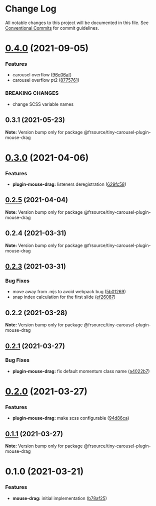 # Change Log

All notable changes to this project will be documented in this file.
See [Conventional Commits](https://conventionalcommits.org) for commit guidelines.

# [0.4.0](https://github.com/FRSource/tiny-carousel/compare/@frsource/tiny-carousel-plugin-mouse-drag@0.3.1...@frsource/tiny-carousel-plugin-mouse-drag@0.4.0) (2021-09-05)


### Features

* carousel overflow ([96e06af](https://github.com/FRSource/tiny-carousel/commit/96e06af280f358f65dc87117a604b2fdf13a9c47))
* carousel overflow pt2 ([8775761](https://github.com/FRSource/tiny-carousel/commit/8775761891174214dee54cc96908253675d3465e))


### BREAKING CHANGES

* change SCSS variable names





## 0.3.1 (2021-05-23)

**Note:** Version bump only for package @frsource/tiny-carousel-plugin-mouse-drag





# [0.3.0](https://github.com/FRSource/tiny-carousel/compare/@frsource/tiny-carousel-plugin-mouse-drag@0.2.5...@frsource/tiny-carousel-plugin-mouse-drag@0.3.0) (2021-04-06)


### Features

* **plugin-mouse-drag:** listeners deregistration ([629fc58](https://github.com/FRSource/tiny-carousel/commit/629fc58c4c1b65dd5c8bb9234d560b78da712e3a))





## [0.2.5](https://github.com/FRSource/tiny-carousel/compare/@frsource/tiny-carousel-plugin-mouse-drag@0.2.4...@frsource/tiny-carousel-plugin-mouse-drag@0.2.5) (2021-04-04)

**Note:** Version bump only for package @frsource/tiny-carousel-plugin-mouse-drag





## 0.2.4 (2021-03-31)

**Note:** Version bump only for package @frsource/tiny-carousel-plugin-mouse-drag





## [0.2.3](https://github.com/FRSource/tiny-carousel/compare/@frsource/tiny-carousel-plugin-mouse-drag@0.2.2...@frsource/tiny-carousel-plugin-mouse-drag@0.2.3) (2021-03-31)


### Bug Fixes

* move away from .mjs to avoid webpack bug ([5b01269](https://github.com/FRSource/tiny-carousel/commit/5b01269b8bb2cc607c3323ea54a7fe5d89a0363a))
* snap index calculation for the first slide ([ef26087](https://github.com/FRSource/tiny-carousel/commit/ef2608795b6771100eace86f20548784b42e33f7))





## 0.2.2 (2021-03-28)

**Note:** Version bump only for package @frsource/tiny-carousel-plugin-mouse-drag





## [0.2.1](https://github.com/FRSource/tiny-carousel/compare/@frsource/tiny-carousel-plugin-mouse-drag@0.2.0...@frsource/tiny-carousel-plugin-mouse-drag@0.2.1) (2021-03-27)


### Bug Fixes

* **plugin-mouse-drag:** fix default momentum class name ([a4022b7](https://github.com/FRSource/tiny-carousel/commit/a4022b751061eca819484d18f1c3d5bc78605abb))





# [0.2.0](https://github.com/FRSource/tiny-carousel/compare/@frsource/tiny-carousel-plugin-mouse-drag@0.1.1...@frsource/tiny-carousel-plugin-mouse-drag@0.2.0) (2021-03-27)


### Features

* **plugin-mouse-drag:** make scss configurable ([94d86ca](https://github.com/FRSource/tiny-carousel/commit/94d86ca6a2273575963e8d8ce88ac6a64ddbb8cb))





## [0.1.1](https://github.com/FRSource/tiny-carousel/compare/@frsource/tiny-carousel-plugin-mouse-drag@0.1.0...@frsource/tiny-carousel-plugin-mouse-drag@0.1.1) (2021-03-27)

**Note:** Version bump only for package @frsource/tiny-carousel-plugin-mouse-drag





# 0.1.0 (2021-03-21)


### Features

* **mouse-drag:** initial implementation ([b78af25](https://github.com/FRSource/tiny-carousel/commit/b78af2599b2b779dfef86548ecb817c811cff3b7))
